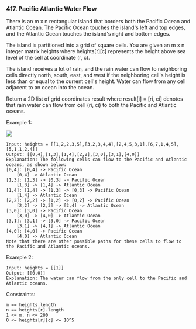 ### 417. Pacific Atlantic Water Flow

There is an m x n rectangular island that borders both the Pacific Ocean and Atlantic Ocean. The Pacific Ocean touches the island's left and top edges, and the Atlantic Ocean touches the island's right and bottom edges.

The island is partitioned into a grid of square cells. You are given an m x n integer matrix heights where heights[r][c] represents the height above sea level of the cell at coordinate (r, c).

The island receives a lot of rain, and the rain water can flow to neighboring cells directly north, south, east, and west if the neighboring cell's height is less than or equal to the current cell's height. Water can flow from any cell adjacent to an ocean into the ocean.

Return a 2D list of grid coordinates result where result[i] = [ri, ci] denotes that rain water can flow from cell (ri, ci) to both the Pacific and Atlantic oceans.



Example 1:

![](https://assets.leetcode.com/uploads/2021/06/08/waterflow-grid.jpgs)

    Input: heights = [[1,2,2,3,5],[3,2,3,4,4],[2,4,5,3,1],[6,7,1,4,5],[5,1,1,2,4]]
    Output: [[0,4],[1,3],[1,4],[2,2],[3,0],[3,1],[4,0]]
    Explanation: The following cells can flow to the Pacific and Atlantic oceans, as shown below:
    [0,4]: [0,4] -> Pacific Ocean
        [0,4] -> Atlantic Ocean
    [1,3]: [1,3] -> [0,3] -> Pacific Ocean
        [1,3] -> [1,4] -> Atlantic Ocean
    [1,4]: [1,4] -> [1,3] -> [0,3] -> Pacific Ocean
        [1,4] -> Atlantic Ocean
    [2,2]: [2,2] -> [1,2] -> [0,2] -> Pacific Ocean
        [2,2] -> [2,3] -> [2,4] -> Atlantic Ocean
    [3,0]: [3,0] -> Pacific Ocean
        [3,0] -> [4,0] -> Atlantic Ocean
    [3,1]: [3,1] -> [3,0] -> Pacific Ocean
        [3,1] -> [4,1] -> Atlantic Ocean
    [4,0]: [4,0] -> Pacific Ocean
        [4,0] -> Atlantic Ocean
    Note that there are other possible paths for these cells to flow to the Pacific and Atlantic oceans.

Example 2:

    Input: heights = [[1]]
    Output: [[0,0]]
    Explanation: The water can flow from the only cell to the Pacific and Atlantic oceans.



Constraints:

    m == heights.length
    n == heights[r].length
    1 <= m, n <= 200
    0 <= heights[r][c] <= 10^5
